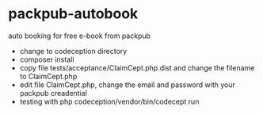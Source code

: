 # packpub-autobook
auto booking for free e-book from packpub


- change to codeception directory
- composer install
- copy file tests/acceptance/ClaimCept.php.dist and change the filename to ClaimCept.php
- edit file ClaimCept.php, change the email and password with your packpub creadential 
- testing with php codeception/vendor/bin/codecept run

